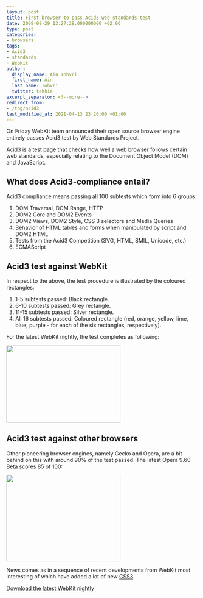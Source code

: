 ```yaml
---
layout: post
title: First browser to pass Acid3 web standards test
date: 2008-09-29 13:27:28.000000000 +02:00
type: post
categories:
- browsers
tags:
- Acid3
- standards
- WebKit
author:
  display_name: Ain Tohvri
  first_name: Ain
  last_name: Tohvri
  twitter: tekkie
excerpt_separator: <!--more-->
redirect_from:
- /tag/acid3
last_modified_at: 2021-04-13 23:26:00 +01:00
---
```

On Friday WebKit team announced their open source browser engine entirely passes Acid3 test by Web Standards Project.

Acid3 is a test page that checks how well a web browser follows certain web standards, especially relating to the Document Object Model (DOM) and JavaScript.<!--more-->

## What does Acid3-compliance entail?

Acid3 compliance means passing all 100 subtests which form into 6 groups:

1. DOM Traversal, DOM Range, HTTP
2. DOM2 Core and DOM2 Events
3. DOM2 Views, DOM2 Style, CSS 3 selectors and Media Queries
4. Behavior of HTML tables and forms when manipulated by script and DOM2 HTML
5. Tests from the Acid3 Competition (SVG, HTML, SMIL, Unicode, etc.)
6. ECMAScript

## Acid3 test against WebKit

In respect to the above, the test procedure is illustrated by the coloured rectangles:

1. 1-5 subtests passed: Black rectangle.
2. 6-10 subtests passed: Grey rectangle.
3. 11-15 subtests passed: Silver rectangle.
4. All 16 subtests passed: Coloured rectangle (red, orange, yellow, lime, blue, purple - for each of the six rectangles, respectively).

For the latest WebKit nightly, the test completes as following:

<a href="/assets/uploads/2008/09/picture-2.png" rel="lightbox" title="WebKit passing Acid3"><img src="{{ site.baseurl }}/assets/picture-2-300x203.png" alt="" title="WebKit passing Acid3" width="300" height="203" class="alignnone size-medium wp-image-194" /></a>

## Acid3 test against other browsers

Other pioneering browser engines, namely Gecko and Opera, are a bit behind on this with around 90% of the test passed. The latest Opera 9.60 Beta scores 85 of 100:

<a href="/assets/uploads/2008/09/picture-1.png" rel="lightbox" name="opera-960-beta-acid3-result" title="Opera Acid3 test result"><img src="{{ site.baseurl }}/assets/picture-1-300x227.png" alt="" title="Opera Acid3 test result" width="300" height="227" class="alignnone size-medium wp-image-195" /></a>

News comes as in a sequence of recent developments from WebKit most interesting of which have added a lot of new [CSS3](/css).

[Download the latest WebKit nightly](https://webkit.org/downloads/)
